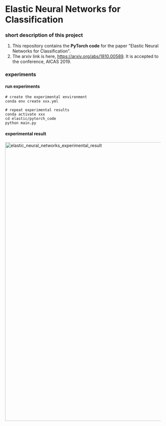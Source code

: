 # Elastic Neural Networks for Classification

### short description of this project

1. This repository contains the **PyTorch code** for the paper "Elastic Neural Networks for Classification".
2. The arxiv link is here, https://arxiv.org/abs/1810.00589. It is accepted to the conference, AICAS 2019.


### experiments

#### run experiments
```
# create the experimental environment
conda env create xxx.yml

# repeat experimental results
conda activate xxx
cd elastic/pytorch_code
python main.py
```

#### experimental result

<img src="https://github.com/yipersevere/Elastic-Neural-Networks-for-Classification_PyTorch/blob/master/elastic_neural_networks_experimental_result.png" alt="elastic_neural_networks_experimental_result" width="900"/>
